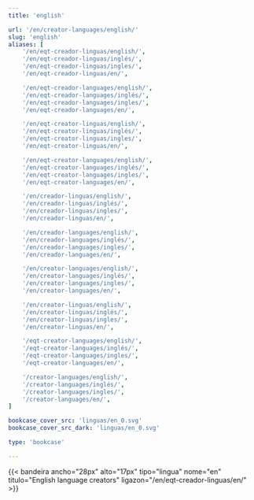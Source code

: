 ```yaml
---
title: 'english'

url: '/en/creator-languages/english/'
slug: 'english'
aliases: [
    '/en/eqt-creador-linguas/english/',
    '/en/eqt-creador-linguas/inglés/',
    '/en/eqt-creador-linguas/ingles/',
    '/en/eqt-creador-linguas/en/',

    '/en/eqt-creador-languages/english/',
    '/en/eqt-creador-languages/inglés/',
    '/en/eqt-creador-languages/ingles/',
    '/en/eqt-creador-languages/en/',

    '/en/eqt-creator-linguas/english/',
    '/en/eqt-creator-linguas/inglés/',
    '/en/eqt-creator-linguas/ingles/',
    '/en/eqt-creator-linguas/en/',

    '/en/eqt-creator-languages/english/',
    '/en/eqt-creator-languages/inglés/',
    '/en/eqt-creator-languages/ingles/',
    '/en/eqt-creator-languages/en/',

    '/en/creador-linguas/english/',
    '/en/creador-linguas/inglés/',
    '/en/creador-linguas/ingles/',
    '/en/creador-linguas/en/',

    '/en/creador-languages/english/',
    '/en/creador-languages/inglés/',
    '/en/creador-languages/ingles/',
    '/en/creador-languages/en/',

    '/en/creator-languages/english/',
    '/en/creator-languages/inglés/',
    '/en/creator-languages/ingles/',
    '/en/creator-languages/en/',

    '/en/creator-linguas/english/',
    '/en/creator-linguas/inglés/',
    '/en/creator-linguas/ingles/',
    '/en/creator-linguas/en/',

    '/eqt-creator-languages/english/',
    '/eqt-creator-languages/inglés/',
    '/eqt-creator-languages/ingles/',
    '/eqt-creator-languages/en/',

    '/creator-languages/english/',
    '/creator-languages/inglés/',
    '/creator-languages/ingles/',
    '/creator-languages/en/',
]

bookcase_cover_src: 'linguas/en_0.svg'
bookcase_cover_src_dark: 'linguas/en_0.svg'

type: 'bookcase'

---
```

{{< bandeira ancho="28px" alto="17px" tipo="lingua" nome="en" titulo="English language creators" ligazon="/en/eqt-creador-linguas/en/" >}}
